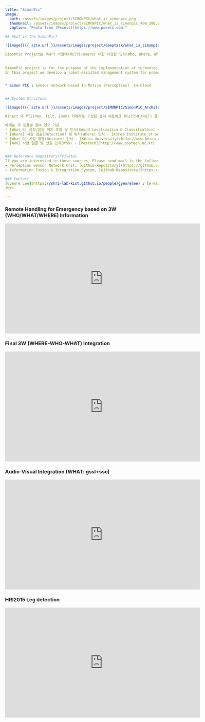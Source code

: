 ```yaml
---
title: "SimonPic"
image: 
  path: /assets/images/project/SIMONPIC/what_is_simonpic.png
  thumbnail: /assets/images/project/SIMONPIC/what_is_simonpic_400_200.png
  caption: "Photo from [Pexels](https://www.pexels.com)"

## What is the SimonPic?

![image]({{ site.url }}/assets/images/project/deeptask/what_is_simonpic.png){: width="900"}

SimonPic Project는 복수의 사람에(Multi-users) 대한 다양한 인식(Who, Where, What) 정보를 다중 센서(Multi-sensor)를 기반으로 인식 및 융합하는 기술을 개발하는 프로젝트입니다.
 
  
SimonPic project is for the purpose of the implementation of technologies for identification (WHO), behavior (WHAT) and location (WHERE) of human based sensor network fusion program. 
In this project we develop a robot-assisted management system for promptly coping with abnormal events in classroom environments.


* Simon PIC : Sensor network-based In Motion [Perception]  In-Cloud


## System Structure

![image]({{ site.url }}/assets/images/project/SIMONPIC/SimonPiC_Architecture.png){: width="900"}

Kinect 와 PTZ(Pen, Tilt, Zoom) 카메라로 구성된 센서 네트워크 유닛(PSN_UNIT) 들과 인식된 정보를 융합하여 로봇 구동 및 실시간 알림 어플리케이션 기능이 포함된 시스템 구조도

아래는 각 모듈별 참여 연구 기관
* [What_S] 음성/음원 위치 추정 및 인식(Sound Localization & Classifcation) - [Korea Institute of Science & Technology](http://kist.re.kr)
* [Where] 사람 검출(Detection) 및 위치(Where) 인식 - [Korea Institute of Science & Technology](http://kist.re.kr)
* [What_G] 사람 행동(Gesture) 인식 - [Korea University](http://www.korea.ac.kr)
* [WHO] 사람 얼굴 및 신원 인식(Who) - [Postech](http://www.postech.ac.kr)


### Reference Repository(Private)
If you are interested in these sources, Please send mail to the following address.
- Perseption Sensor Network Unit, [Github-Repository](https://github.com/gyeorelee/psn_unit.git)
- Information Fusion & Integration System, [Github-Repository](https://github.com/gyeorelee/simonpic_recognition.git)

### Contact
[Gyeore Lee](https://shri-lab-kist.github.io/people/gyeorelee) : [e-mail](lkrrufp@kist.re.kr)
<br>

---
```

### Remote Handling for Emergency based on 3W (WHO/WHAT/WHERE) Information
<html>
<head></head>
<body>
<iframe width="640" height="360" src="https://www.youtube.com/watch?v=pt8mgxO08c0" frameborder="0" allow="autoplay; encrypted-media" allowfullscreen></iframe>
</body>
</html>
<br>

### Final 3W (WHERE-WHO-WHAT) Integration
<html>
<head></head>
<body>
<iframe width="640" height="360" src="https://www.youtube.com/watch?v=3sjWdq6P_hY" frameborder="0" allow="autoplay; encrypted-media" allowfullscreen></iframe>
</body>
</html>
<br>

### Audio-Visual Integration (WHAT: gssl+ssc)
<html>
<head></head>
<body>
<iframe width="640" height="360" src="https://www.youtube.com/watch?v=pHfZKAX6FWU" frameborder="0" allow="autoplay; encrypted-media" allowfullscreen></iframe>
</body>
</html>

### HRI2015 Leg detection
<html>
<head></head>
<body>
<iframe width="640" height="360" src="https://www.youtube.com/watch?v=tVGpAoH13dI" frameborder="0" allow="autoplay; encrypted-media" allowfullscreen></iframe>
</body>
</html>



